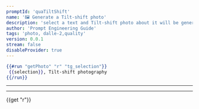 ```yaml
---
promptId: 'quaTiltShift'
name: '🖼️ Generate a Tilt-shift photo'
description: 'select a text and Tilt-shift photo about it will be generated using Dalle-2'
author: 'Prompt Engineering Guide'
tags: 'photo, dalle-2,quality'
version: 0.0.1
stream: false
disableProvider: true
---
```

```handlebars
{{#run "getPhoto" "r" "tg_selection"}}
 {{selection}}, Tilt-shift photography
{{/run}}
```
***
***
{{get "r"}}